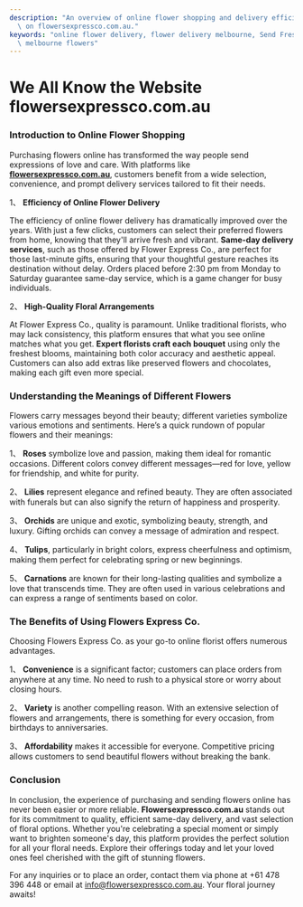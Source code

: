 ```yaml
---
description: "An overview of online flower shopping and delivery efficiency in Melbourne, focusing\
  \ on flowersexpressco.com.au."
keywords: "online flower delivery, flower delivery melbourne, Send Fresh Flowers in Melbourne,\
  \ melbourne flowers"
---
```

# We All Know the Website flowersexpressco.com.au

### Introduction to Online Flower Shopping

Purchasing flowers online has transformed the way people send expressions of love and care. With platforms like [**flowersexpressco.com.au**](https://flowersexpressco.com.au), customers benefit from a wide selection, convenience, and prompt delivery services tailored to fit their needs.

1、 **Efficiency of Online Flower Delivery**

The efficiency of online flower delivery has dramatically improved over the years. With just a few clicks, customers can select their preferred flowers from home, knowing that they'll arrive fresh and vibrant. **Same-day delivery services**, such as those offered by Flower Express Co., are perfect for those last-minute gifts, ensuring that your thoughtful gesture reaches its destination without delay. Orders placed before 2:30 pm from Monday to Saturday guarantee same-day service, which is a game changer for busy individuals.

2、 **High-Quality Floral Arrangements**

At Flower Express Co., quality is paramount. Unlike traditional florists, who may lack consistency, this platform ensures that what you see online matches what you get. **Expert florists craft each bouquet** using only the freshest blooms, maintaining both color accuracy and aesthetic appeal. Customers can also add extras like preserved flowers and chocolates, making each gift even more special.

### Understanding the Meanings of Different Flowers

Flowers carry messages beyond their beauty; different varieties symbolize various emotions and sentiments. Here’s a quick rundown of popular flowers and their meanings:

1、 **Roses** symbolize love and passion, making them ideal for romantic occasions. Different colors convey different messages—red for love, yellow for friendship, and white for purity.

2、 **Lilies** represent elegance and refined beauty. They are often associated with funerals but can also signify the return of happiness and prosperity.

3、 **Orchids** are unique and exotic, symbolizing beauty, strength, and luxury. Gifting orchids can convey a message of admiration and respect.

4、 **Tulips**, particularly in bright colors, express cheerfulness and optimism, making them perfect for celebrating spring or new beginnings.

5、 **Carnations** are known for their long-lasting qualities and symbolize a love that transcends time. They are often used in various celebrations and can express a range of sentiments based on color.

### The Benefits of Using Flowers Express Co.

Choosing Flowers Express Co. as your go-to online florist offers numerous advantages. 

1、 **Convenience** is a significant factor; customers can place orders from anywhere at any time. No need to rush to a physical store or worry about closing hours.

2、 **Variety** is another compelling reason. With an extensive selection of flowers and arrangements, there is something for every occasion, from birthdays to anniversaries.

3、 **Affordability** makes it accessible for everyone. Competitive pricing allows customers to send beautiful flowers without breaking the bank.

### Conclusion

In conclusion, the experience of purchasing and sending flowers online has never been easier or more reliable. **Flowersexpressco.com.au** stands out for its commitment to quality, efficient same-day delivery, and vast selection of floral options. Whether you're celebrating a special moment or simply want to brighten someone's day, this platform provides the perfect solution for all your floral needs. Explore their offerings today and let your loved ones feel cherished with the gift of stunning flowers. 

For any inquiries or to place an order, contact them via phone at +61 478 396 448 or email at info@flowersexpressco.com.au. Your floral journey awaits!
